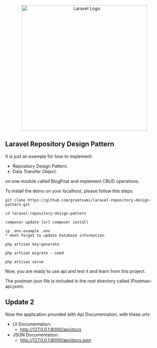 <p align="center"><a href="https://laravel.com" target="_blank"><img src="https://raw.githubusercontent.com/laravel/art/master/logo-lockup/5%20SVG/2%20CMYK/1%20Full%20Color/laravel-logolockup-cmyk-red.svg" width="400" alt="Laravel Logo"></a></p>


## Laravel Repository Design Pattern

It is just an example for how to implement:

- Repository Design Pattern. 
- Data Transfer Object.

on one module called BlogPost and implement CRUD operations.

To install the demo on your localhost, please follow this steps:

```
git clone https://github.com/greatsami/laravel-repository-design-pattern.git

cd laravel-repository-design-pattern

composer update [or] composer install

cp .env.example .env 
* dont forget to update Database information.

php artisan key:generate

php artisan migrate --seed

php artisan serve
```

Now, you are ready to use api and test it and learn from this project.

The postman json file is included in the root directory called (Postman-api.json).

## Update 2

Now the application provided with Api Documentation, with these urls:

- UI Documentation:
    * http://127.0.0.1:8000/api/docs
- JSON Documentation:
    * http://127.0.0.1:8000/api/docs.json
